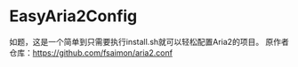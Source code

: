 EasyAria2Config
===============

  如题，这是一个简单到只需要执行install.sh就可以轻松配置Aria2的项目。
  原作者仓库：https://github.com/fsaimon/aria2.conf
